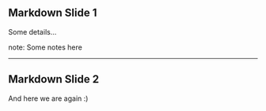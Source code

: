 ## Markdown Slide 1

Some details...

note: Some notes here

---

## Markdown Slide 2

And here we are again :)
